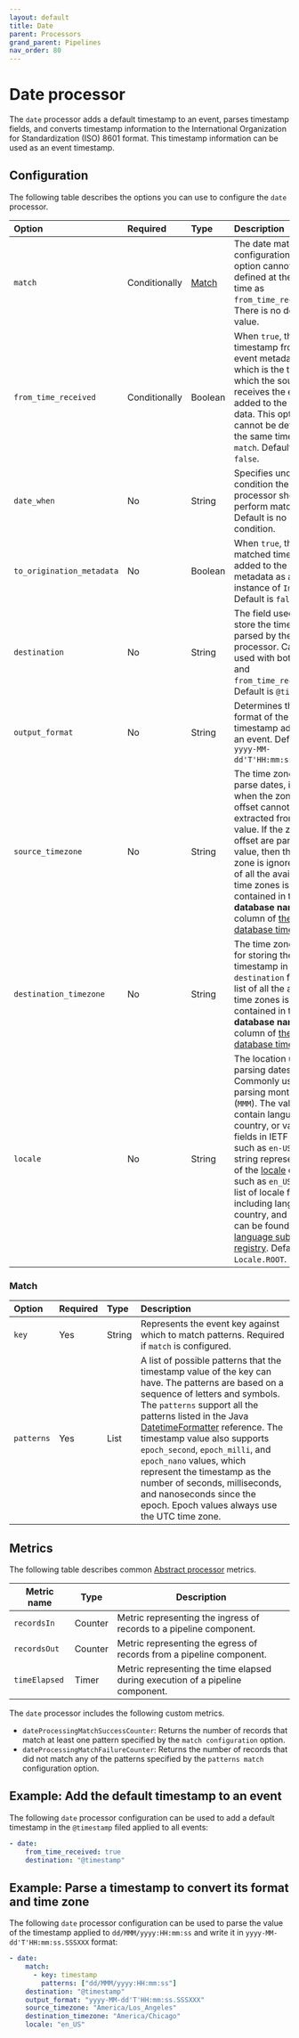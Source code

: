 ```yaml
---
layout: default
title: Date
parent: Processors
grand_parent: Pipelines
nav_order: 80
---
```


# Date processor


The `date` processor adds a default timestamp to an event, parses timestamp fields, and converts timestamp information to the International Organization for Standardization (ISO) 8601 format. This timestamp information can be used as an event timestamp.

## Configuration

The following table describes the options you can use to configure the `date` processor.

<!--
This table is autogenerated. Do not edit it.
- name: date
- pluginType: processor
- source: https://github.com/opensearch-project/data-prepper/blob/c4455a7785bc2da4358067c217be7085e0bc8d0f/data-prepper-plugins/date-processor/src/main/java/org/opensearch/dataprepper/plugins/processor/date/DateProcessorConfig.java
-->


Option | Required | Type | Description
:--- | :--- | :--- | :---
`match` | Conditionally | [Match](#Match) | The date match configuration. This option cannot be defined at the same time as `from_time_received`. There is no default value.
`from_time_received` | Conditionally | Boolean | When `true`, the timestamp from the event metadata, which is the time at which the source receives the event, is added to the event data. This option cannot be defined at the same time as `match`. Default is `false`.
`date_when` | No | String | Specifies under what condition the `date` processor should perform matching. Default is no condition.
`to_origination_metadata` | No | Boolean | When `true`, the matched time is also added to the event's metadata as an instance of `Instant`. Default is `false`.
`destination` | No | String | The field used to store the timestamp parsed by the date processor. Can be used with both `match` and `from_time_received`. Default is `@timestamp`.
`output_format` | No | String | Determines the format of the timestamp added to an event. Default is `yyyy-MM-dd'T'HH:mm:ss.SSSXXX`.
`source_timezone` | No | String | The time zone used to parse dates, including when the zone or offset cannot be extracted from the value. If the zone or offset are part of the value, then the time zone is ignored. A list of all the available time zones is contained in the **TZ database name** column of [the list of database time zones](https://en.wikipedia.org/wiki/List_of_tz_database_time_zones#List).
`destination_timezone` | No | String | The time zone used for storing the timestamp in the `destination` field. A list of all the available time zones is contained in the **TZ database name** column of [the list of database time zones](https://en.wikipedia.org/wiki/List_of_tz_database_time_zones#List).
`locale` | No | String | The location used for parsing dates. Commonly used for parsing month names (`MMM`). The value can contain language, country, or variant fields in IETF BCP 47, such as `en-US`, or a string representation of the [locale](https://docs.oracle.com/javase/8/docs/api/java/util/Locale.html) object, such as `en_US`. A full list of locale fields, including language, country, and variant, can be found in [the language subtag registry](https://www.iana.org/assignments/language-subtag-registry/language-subtag-registry). Default is `Locale.ROOT`.


### Match

Option | Required | Type | Description
:--- | :--- | :--- | :---
`key` | Yes | String | Represents the event key against which to match patterns. Required if `match` is configured. 
`patterns` | Yes | List | A list of possible patterns that the timestamp value of the key can have. The patterns are based on a sequence of letters and symbols. The `patterns` support all the patterns listed in the Java [DatetimeFormatter](https://docs.oracle.com/javase/8/docs/api/java/time/format/DateTimeFormatter.html) reference. The timestamp value also supports `epoch_second`, `epoch_milli`, and `epoch_nano` values, which represent the timestamp as the number of seconds, milliseconds, and nanoseconds since the epoch. Epoch values always use the UTC time zone.

## Metrics

The following table describes common [Abstract processor](https://github.com/opensearch-project/data-prepper/blob/main/data-prepper-api/src/main/java/org/opensearch/dataprepper/model/processor/AbstractProcessor.java) metrics.

| Metric name | Type | Description |
| ------------- | ---- | -----------|
| `recordsIn` | Counter | Metric representing the ingress of records to a pipeline component. |
| `recordsOut` | Counter | Metric representing the egress of records from a pipeline component. |
| `timeElapsed` | Timer | Metric representing the time elapsed during execution of a pipeline component. |

The `date` processor includes the following custom metrics.

* `dateProcessingMatchSuccessCounter`: Returns the number of records that match at least one pattern specified by the `match configuration` option.
* `dateProcessingMatchFailureCounter`: Returns the number of records that did not match any of the patterns specified by the `patterns match` configuration option.

## Example: Add the default timestamp to an event
The following `date` processor configuration can be used to add a default timestamp in the `@timestamp` filed applied to all events:

```yaml
- date:
    from_time_received: true
    destination: "@timestamp"
```

## Example: Parse a timestamp to convert its format and time zone
The following `date` processor configuration can be used to parse the value of the timestamp applied to `dd/MMM/yyyy:HH:mm:ss` and write it in `yyyy-MM-dd'T'HH:mm:ss.SSSXXX` format:

```yaml
- date:
    match:
      - key: timestamp
        patterns: ["dd/MMM/yyyy:HH:mm:ss"] 
    destination: "@timestamp"
    output_format: "yyyy-MM-dd'T'HH:mm:ss.SSSXXX"
    source_timezone: "America/Los_Angeles"
    destination_timezone: "America/Chicago"
    locale: "en_US"
```
